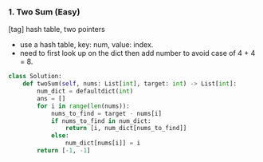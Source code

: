 ### 1. Two Sum (Easy)
\[tag\] hash table, two pointers
- use a hash table, key: num, value: index.
- need to first look up on the dict then add number to avoid case of 4 + 4 = 8. 

``` python
class Solution:
    def twoSum(self, nums: List[int], target: int) -> List[int]:
        num_dict = defaultdict(int)
        ans = []
        for i in range(len(nums)):
            nums_to_find = target - nums[i]
            if nums_to_find in num_dict:
                return [i, num_dict[nums_to_find]]                
            else:
                num_dict[nums[i]] = i
        return [-1, -1]
```
